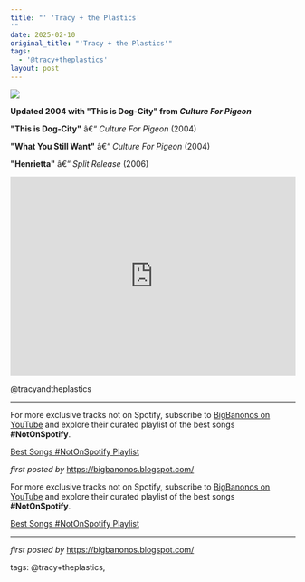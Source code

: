 ```yaml
---
title: "' 'Tracy + the Plastics'
'"
date: 2025-02-10
original_title: "'Tracy + the Plastics'"
tags:
  - '@tracy+theplastics'
layout: post
---
```

 <!-- Tracy + The Plastics -->
<img src="https://i.scdn.co/image/ab67616d00001e027236f44c4d93bd0cfb6b21a6" /> <p><strong>Updated 2004 with "This is Dog-City" from <em>Culture For Pigeon</em></strong></p> <p><strong>"This is Dog-City"</strong> â€“ <em>Culture For Pigeon</em> (2004)</p>
<p><strong>"What You Still Want"</strong> â€“ <em>Culture For Pigeon</em> (2004)</p>
<p><strong>"Henrietta"</strong> â€“ <em>Split Release</em> (2006)</p> <iframe src="https://open.spotify.com/embed/playlist/1DkGonpFFAQCtdjw8nPx9l?utm_source=generator" width="100%" height="352" frameBorder="0" allowfullscreen="" allow="autoplay; clipboard-write; encrypted-media; fullscreen; picture-in-picture" loading="lazy"></iframe> <p>@tracyandtheplastics</p> <hr /> <!-- Footer -->
<p>For more exclusive tracks not on Spotify, subscribe to <a href="https://www.youtube.com/@BigBanonos" target="_blank">BigBanonos on YouTube</a> and explore their curated playlist of the best songs <strong>#NotOnSpotify</strong>.</p> <p><a href="https://www.youtube.com/playlist?list=PLtuNtuTatqI0kFahUCbtbfenC_ET5O_tr" target="_blank">Best Songs #NotOnSpotify Playlist</a></p> <p><em>first posted by</em> <a href="https://bigbanonos.blogspot.com/" rel="noopener" target="_new">https://bigbanonos.blogspot.com/</a></p>


<!--Subscribe and Playlist Links-->
<div>
    <p>For more exclusive tracks not on Spotify, subscribe to <a href="https://www.youtube.com/@BigBanonos" target="_blank">BigBanonos on YouTube</a> and explore their curated playlist of the best songs <strong>#NotOnSpotify</strong>.</p>
    <p><a href="https://www.youtube.com/playlist?list=PLtuNtuTatqI0kFahUCbtbfenC_ET5O_tr" target="_blank">Best Songs #NotOnSpotify Playlist<br /></a></p></div>

<hr />

<p><em>first posted by</em> <a href="https://bigbanonos.blogspot.com/" rel="noopener" target="_new">https://bigbanonos.blogspot.com/</a></p>

<p>tags: @tracy+theplastics,</p>
